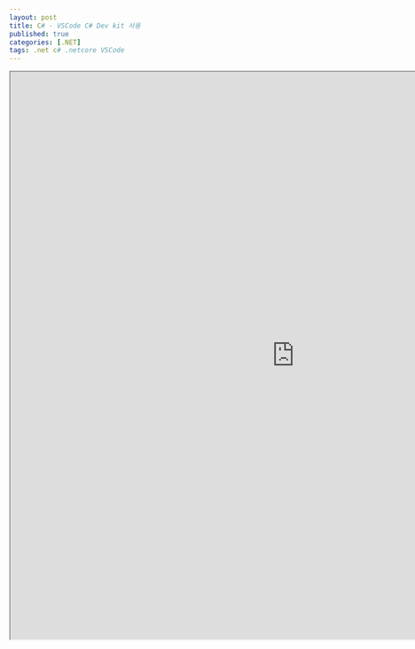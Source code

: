 ```yaml
---
layout: post
title: C# - VSCode C# Dev kit 사용
published: true
categories: [.NET]
tags: .net c# .netcore VSCode
---  
```

<iframe width="1024" height="1024" src="https://docs.google.com/document/d/e/2PACX-1vRS0vSJC0kuRdvJ3vk6Yz1ASeMluh0HqfVLsu6YGZGBPiBB2JthMCFQArNIsrX2pUELmhM72wSPcE9a/pub?embedded=true"></iframe>    
   